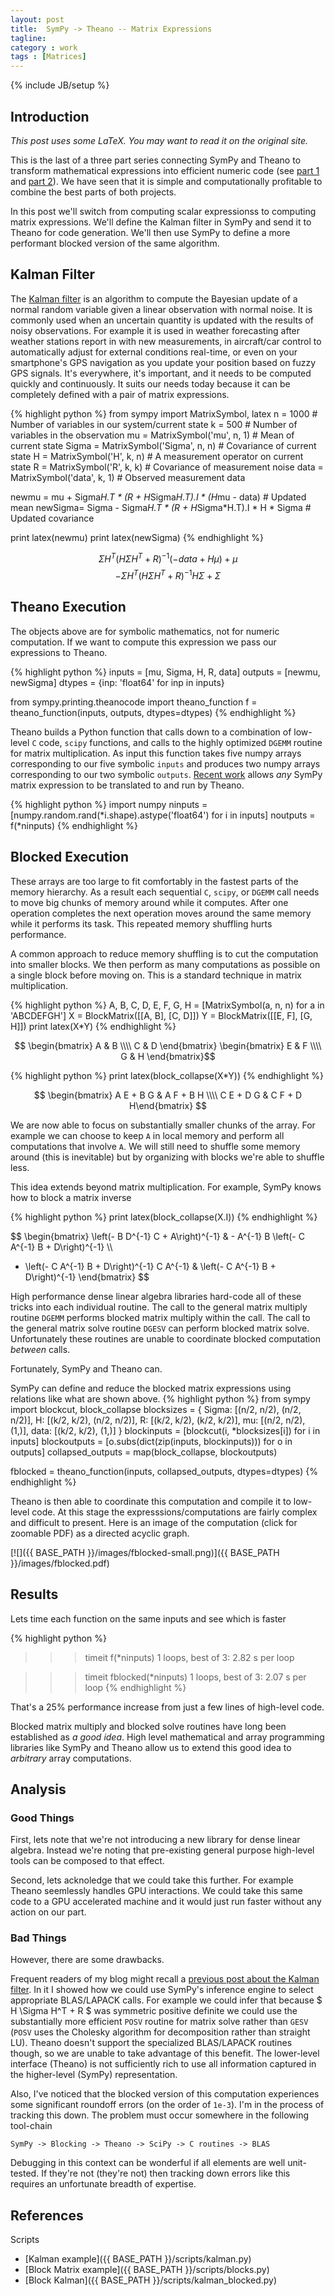 ```yaml
---
layout: post
title:  SymPy -> Theano -- Matrix Expressions
tagline:  
category : work 
tags : [Matrices]
---
```

{% include JB/setup %}

Introduction
------------

*This post uses some LaTeX.  You may want to read it on the original site.*

This is the last of a three part series connecting SymPy and Theano to transform mathematical expressions into efficient numeric code (see [part 1](http://matthewrocklin.com/blog/work/2013/03/19/SymPy-Theano-part-1/) and [part 2](http://localhost:4000/work/2013/03/28/SymPy-Theano-part-2/)).  We have seen that it is simple and computationally profitable to combine the best parts of both projects.

In this post we'll switch from computing scalar expressionss to computing matrix expressions.  We'll define the Kalman filter in SymPy and send it to Theano for code generation.  We'll then use SymPy to define a more performant blocked version of the same algorithm.


Kalman Filter
-------------

The [Kalman filter](http://en.wikipedia.org/wiki/Kalman_filter) is an algorithm to compute the Bayesian update of a normal random variable given a linear observation with normal noise.  It is commonly used when an uncertain quantity is updated with the results of noisy observations.  For example it is used in weather forecasting after weather stations report in with new measurements, in aircraft/car control to automatically adjust for external conditions real-time, or even on your smartphone's GPS navigation as you update your position based on fuzzy GPS signals.   It's everywhere, it's important, and it needs to be computed quickly and continuously.  It suits our needs today because it can be completely defined with a pair of matrix expressions.

{% highlight python %}
from sympy import MatrixSymbol, latex
n       = 1000                          # Number of variables in our system/current state
k       = 500                           # Number of variables in the observation
mu      = MatrixSymbol('mu', n, 1)      # Mean of current state
Sigma   = MatrixSymbol('Sigma', n, n)   # Covariance of current state
H       = MatrixSymbol('H', k, n)       # A measurement operator on current state
R       = MatrixSymbol('R', k, k)       # Covariance of measurement noise
data    = MatrixSymbol('data', k, 1)    # Observed measurement data

newmu   = mu + Sigma*H.T * (R + H*Sigma*H.T).I * (H*mu - data)      # Updated mean
newSigma= Sigma - Sigma*H.T * (R + H*Sigma*H.T).I * H * Sigma       # Updated covariance

print latex(newmu)
print latex(newSigma)
{% endhighlight %}

$$ \Sigma H^T \left(H \Sigma H^T + R\right)^{-1} \left(-data + H \mu\right) + \mu $$
$$ - \Sigma H^T \left(H \Sigma H^T + R\right)^{-1} H \Sigma + \Sigma $$

Theano Execution
----------------

The objects above are for symbolic mathematics, not for numeric computation.  If we want to compute this expression we pass our expressions to Theano.

{% highlight python %}
inputs = [mu, Sigma, H, R, data]
outputs = [newmu, newSigma]
dtypes = {inp: 'float64' for inp in inputs}

from sympy.printing.theanocode import theano_function
f = theano_function(inputs, outputs, dtypes=dtypes)
{% endhighlight %}

Theano builds a Python function that calls down to a combination of low-level `C` code, `scipy` functions, and calls to the highly optimized `DGEMM` routine for matrix multiplication.  As input this function takes five numpy arrays corresponding to our five symbolic `inputs` and produces two numpy arrays corresponding to our two symbolic `outputs`.  [Recent work](https://github.com/sympy/sympy/pull/1965) allows *any* SymPy matrix expression to be translated to and run by Theano.

{% highlight python %}
import numpy
ninputs = [numpy.random.rand(*i.shape).astype('float64') for i in inputs]
noutputs = f(*ninputs)
{% endhighlight %}

Blocked Execution
-----------------

These arrays are too large to fit comfortably in the fastest parts of the memory hierarchy.  As a result each sequential `C`, `scipy`, or `DGEMM` call needs to move big chunks of memory around while it computes.  After one operation completes the next operation moves around the same memory while it performs its task.  This repeated memory shuffling hurts performance.

A common approach to reduce memory shuffling is to cut the computation into smaller blocks.  We then perform as many computations as possible on a single block before moving on.  This is a standard technique in matrix multiplication.

{% highlight python %}
A, B, C, D, E, F, G, H = [MatrixSymbol(a, n, n) for a in 'ABCDEFGH']
X = BlockMatrix([[A, B],
                 [C, D]])
Y = BlockMatrix([[E, F],
                 [G, H]])
print latex(X*Y)
{% endhighlight %}

$$ \begin{bmatrix} A & B \\\\ C & D \end{bmatrix} 
   \begin{bmatrix} E & F \\\\ G & H \end{bmatrix}$$

{% highlight python %}
print latex(block_collapse(X*Y))
{% endhighlight %}

$$ \begin{bmatrix} A E + B G & A F + B H \\\\ 
                   C E + D G & C F + D H\end{bmatrix} $$

We are now able to focus on substantially smaller chunks of the array.  For example we can choose to keep `A` in local memory and perform all computations that involve `A`.  We will still need to shuffle some memory around (this is inevitable) but by organizing with blocks we're able to shuffle less.

This idea extends beyond matrix multiplication.  For example, SymPy knows how to block a matrix inverse

{% highlight python %}
print latex(block_collapse(X.I))
{% endhighlight %}

$$ \begin{bmatrix} 
\left(- B D^{-1} C + A\right)^{-1} & - A^{-1} B \left(- C A^{-1} B + D\right)^{-1} \\\\ 
- \left(- C A^{-1} B + D\right)^{-1} C A^{-1} & \left(- C A^{-1} B + D\right)^{-1}
\end{bmatrix} $$

High performance dense linear algebra libraries hard-code all of these tricks into each individual routine.  The call to the general matrix multiply routine `DGEMM` performs blocked matrix multiply within the call.  The call to the general matrix solve routine `DGESV` can perform blocked matrix solve.  Unfortunately these routines are unable to coordinate blocked computation *between* calls.

Fortunately, SymPy and Theano can.

SymPy can define and reduce the blocked matrix expressions using relations like what are shown above.
{% highlight python %}
from sympy import blockcut, block_collapse
blocksizes = {
        Sigma: [(n/2, n/2), (n/2, n/2)],
        H:     [(k/2, k/2), (n/2, n/2)],
        R:     [(k/2, k/2), (k/2, k/2)],
        mu:    [(n/2, n/2), (1,)],
        data:  [(k/2, k/2), (1,)]
        }
blockinputs = [blockcut(i, *blocksizes[i]) for i in inputs]
blockoutputs = [o.subs(dict(zip(inputs, blockinputs))) for o in outputs]
collapsed_outputs = map(block_collapse, blockoutputs)

fblocked = theano_function(inputs, collapsed_outputs, dtypes=dtypes)
{% endhighlight %}

Theano is then able to coordinate this computation and compile it to low-level code.  At this stage the expresssions/computations are fairly complex and difficult to present.  Here is an image of the computation (click for zoomable PDF) as a directed acyclic graph.

[![]({{ BASE_PATH }}/images/fblocked-small.png)]({{ BASE_PATH }}/images/fblocked.pdf)

Results
-------

Lets time each function on the same inputs and see which is faster

{% highlight python %}
>>> timeit f(*ninputs)
1 loops, best of 3: 2.82 s per loop

>>> timeit fblocked(*ninputs)
1 loops, best of 3: 2.07 s per loop
{% endhighlight %}

That's a 25% performance increase from just a few lines of high-level code.

Blocked matrix multiply and blocked solve routines have long been established as *a good idea*.  High level mathematical and array programming libraries like SymPy and Theano allow us to extend this good idea to *arbitrary* array computations.


Analysis
--------

### Good Things

First, lets note that we're not introducing a new library for dense linear algebra.  Instead we're noting that pre-existing general purpose high-level tools can be composed to that effect.

Second, lets acknoledge that we could take this further.  For example Theano seemlessly handles GPU interactions.  We could take this same code to a GPU accelerated machine and it would just run faster without any action on our part.

### Bad Things

However, there are some drawbacks.

Frequent readers of my blog might recall a [previous post about the Kalman filter](http://matthewrocklin.com/blog/work/2012/11/24/Kalman-Filter/).  In it I showed how we could use SymPy's inference engine to select appropriate BLAS/LAPACK calls.  For example we could infer that because $ H \Sigma H^T + R $ was symmetric positive definite we could use the substantially more efficient `POSV` routine for matrix solve rather than `GESV` (`POSV` uses the Cholesky algorithm for decomposition rather than straight LU).  Theano doesn't support the specialized BLAS/LAPACK routines though, so we are unable to take advantage of this benefit.  The lower-level interface (Theano) is not sufficiently rich to use all information captured in the higher-level (SymPy) representation.

Also, I've noticed that the blocked version of this computation experiences some significant roundoff errors (on the order of `1e-3`).  I'm in the process of tracking this down.  The problem must occur somewhere in the following tool-chain 

    SymPy -> Blocking -> Theano -> SciPy -> C routines -> BLAS

Debugging in this context can be wonderful if all elements are well unit-tested.  If they're not (they're not) then tracking down errors like this requires an unfortunate breadth of expertise.


References
----------

Scripts 

*   [Kalman example]({{ BASE_PATH }}/scripts/kalman.py)
*   [Block Matrix example]({{ BASE_PATH }}/scripts/blocks.py)
*   [Block Kalman]({{ BASE_PATH }}/scripts/kalman_blocked.py)
